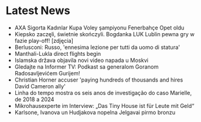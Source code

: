 # Latest News
-  AXA Sigorta Kadınlar Kupa Voley şampiyonu Fenerbahçe Opet oldu
-  Kiepsko zaczęli, świetnie skończyli. Bogdanka LUK Lublin pewna gry w fazie play-off! [zdjęcia]
-  Berlusconi: Russo, 'ennesima lezione per tutti da uomo di statura'
-  Manthali-Lukla direct flights begin
-  Islamska država objavila novi video napada u Moskvi
-  Gledajte na Informer TV: Podkast sa generalom Goranom Radosavljevićem Gurijem!
-  Christian Horner accuser 'paying hundreds of thousands and hires David Cameron ally'
-  Linha do tempo mostra os seis anos de investigação do caso Marielle, de 2018 a 2024
-  Mikrohausexperte im Interview: „Das Tiny House ist für Leute mit Geld“
-  Karlsone, Ivanova un Hudjakova nopelna Jelgavai pirmo bronzu
